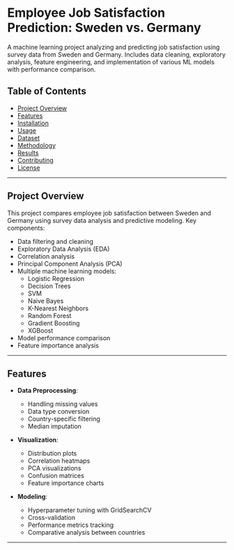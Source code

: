
# Employee Job Satisfaction Prediction: Sweden vs. Germany

A machine learning project analyzing and predicting job satisfaction using survey data from Sweden and Germany. Includes data cleaning, exploratory analysis, feature engineering, and implementation of various ML models with performance comparison.

## Table of Contents
- [Project Overview](#project-overview)
- [Features](#features)
- [Installation](#installation)
- [Usage](#usage)
- [Dataset](#dataset)
- [Methodology](#methodology)
- [Results](#results)
- [Contributing](#contributing)
- [License](#license)

---

## Project Overview

This project compares employee job satisfaction between Sweden and Germany using survey data analysis and predictive modeling. Key components:

- Data filtering and cleaning
- Exploratory Data Analysis (EDA)
- Correlation analysis
- Principal Component Analysis (PCA)
- Multiple machine learning models:
  - Logistic Regression
  - Decision Trees
  - SVM
  - Naive Bayes
  - K-Nearest Neighbors
  - Random Forest
  - Gradient Boosting
  - XGBoost
- Model performance comparison
- Feature importance analysis

---

## Features

- **Data Preprocessing**:
  - Handling missing values
  - Data type conversion
  - Country-specific filtering
  - Median imputation
  
- **Visualization**:
  - Distribution plots
  - Correlation heatmaps
  - PCA visualizations
  - Confusion matrices
  - Feature importance charts

- **Modeling**:
  - Hyperparameter tuning with GridSearchCV
  - Cross-validation
  - Performance metrics tracking
  - Comparative analysis between countries

---



